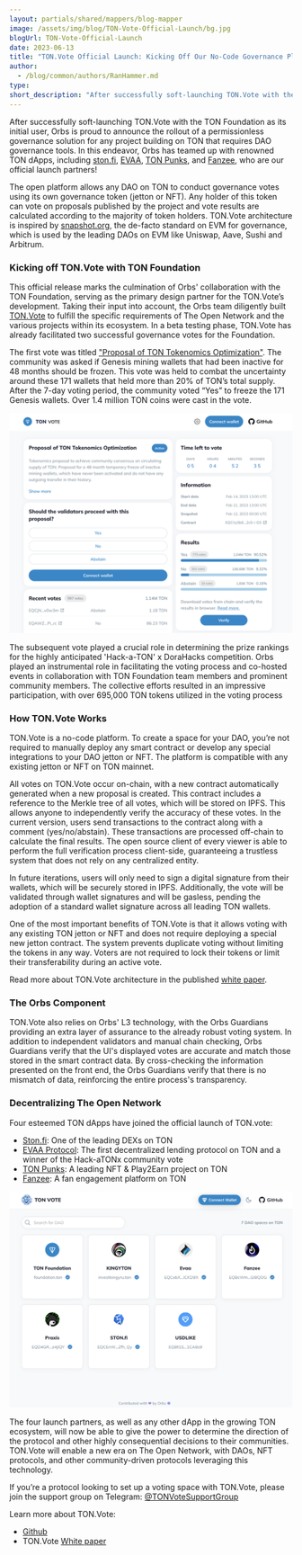 ```yaml
---
layout: partials/shared/mappers/blog-mapper
image: /assets/img/blog/TON-Vote-Official-Launch/bg.jpg
blogUrl: TON-Vote-Official-Launch
date: 2023-06-13
title: "TON.Vote Official Launch: Kicking Off Our No-Code Governance Platform With 4 Cutting-Edge Partners"
author:
  - /blog/common/authors/RanHammer.md
type:
short_description: "After successfully soft-launching TON.Vote with the TON Foundation as its initial user, Orbs is proud to announce the rollout of a permissionless governance solution for any project building on TON that requires DAO governance tools. In this endeavor, Orbs has teamed up with renowned TON dApps, including ston.fi, EvAA, TON Punks, and Fanzee, who are our official launch partners!"
---
```


After successfully soft-launching TON.Vote with the TON Foundation as its initial user, Orbs is proud to announce the rollout of a permissionless governance solution for any project building on TON that requires DAO governance tools. In this endeavor, Orbs has teamed up with renowned TON dApps, including [ston.fi](https://ston.fi/), [EVAA](https://evaa.finance/), [TON Punks](https://tonpunks.org/), and [Fanzee](https://fanz.ee/), who are our official launch partners!

The open platform allows any DAO on TON to conduct governance votes using its own governance token (jetton or NFT). Any holder of this token can vote on proposals published by the project and vote results are calculated according to the majority of token holders. TON.Vote architecture is inspired by [snapshot.org](https://snapshot.org), the de-facto standard on EVM for governance, which is used by the leading DAOs on EVM like Uniswap, Aave, Sushi and Arbitrum. 

### Kicking off TON.Vote with TON Foundation

This official release marks the culmination of Orbs' collaboration with the TON Foundation, serving as the primary design partner for the TON.Vote’s development. Taking their input into account, the Orbs team diligently built [TON.Vote](https://ton.vote/) to fulfill the specific requirements of The Open Network and the various projects within its ecosystem. In a beta testing phase, TON.Vote has already facilitated two successful governance votes for the Foundation.

The first vote was titled ["Proposal of TON Tokenomics Optimization"](https://t.me/toncoin/760). The community was asked if Genesis mining wallets that had been inactive for 48 months should be frozen. This vote was held to combat the uncertainty around these 171 wallets that held more than 20% of TON’s total supply. After the 7-day voting period, the community voted “Yes” to freeze the 171 Genesis wallets. Over 1.4 million TON coins were cast in the vote.

![Screenshot1](/assets/img/blog/TON-Vote-Official-Launch/image1.png)


The subsequent vote played a crucial role in determining the prize rankings for the highly anticipated 'Hack-a-TON' x DoraHacks competition. Orbs played an instrumental role in facilitating the voting process and co-hosted events in collaboration with TON Foundation team members and prominent community members. The collective efforts resulted in an impressive participation, with over 695,000 TON tokens utilized in the voting process

### How TON.Vote Works

TON.Vote is a no-code platform. To create a space for your DAO, you’re not required to manually deploy any smart contract or develop any special integrations to your DAO jetton or NFT. The platform is compatible with any existing jetton or NFT on TON mainnet.

All votes on TON.Vote occur on-chain, with a new contract automatically generated when a new proposal is created. This contract includes a reference to the Merkle tree of all votes, which will be stored on IPFS. This allows anyone to independently verify the accuracy of these votes. In the current version, users send transactions to the contract along with a comment (yes/no/abstain). These transactions are processed off-chain to calculate the final results. The open source client of every viewer is able to perform the full verification process client-side, guaranteeing a trustless system that does not rely on any centralized entity.

In future iterations, users will only need to sign a digital signature from their wallets, which will be securely stored in IPFS. Additionally, the vote will be validated through wallet signatures and will be gasless, pending the adoption of a standard wallet signature across all leading TON wallets.

One of the most important benefits of TON.Vote is that it allows voting with any existing TON jetton or NFT and does not require deploying a special new jetton contract. The system prevents duplicate voting without limiting the tokens in any way. Voters are not required to lock their tokens or limit their transferability during an active vote.

Read more about TON.Vote architecture in the published [white paper](https://www.orbs.com/white-papers/ton-vote/).

### The Orbs Component 

TON.Vote also relies on Orbs' L3 technology, with the Orbs Guardians providing an extra layer of assurance to the already robust voting system. In addition to independent validators and manual chain checking, Orbs Guardians verify that the UI's displayed votes are accurate and match those stored in the smart contract data. By cross-checking the information presented on the front end, the Orbs Guardians verify that there is no mismatch of data, reinforcing the entire process's transparency. 


### Decentralizing The Open Network

Four esteemed TON dApps have joined the official launch of TON.vote:
- [Ston.fi](https://ston.fi/): One of the leading DEXs on TON
- [EVAA Protocol](https://evaa.finance/): The first decentralized lending protocol on TON and a winner of the Hack-aTONx community vote
- [TON Punks](https://tonpunks.org/): A leading NFT & Play2Earn project on TON
- [Fanzee](https://fanz.ee/):  A fan engagement platform on TON

![Screenshot2](/assets/img/blog/TON-Vote-Official-Launch/image2.png)


The four launch partners, as well as any other dApp in the growing TON ecosystem, will now be able to give the power to determine the direction of the protocol and other highly consequential decisions to their communities. TON.Vote will enable a new era on The Open Network, with DAOs, NFT protocols, and other community-driven protocols leveraging this technology. 

If you’re a protocol looking to set up a voting space with TON.Vote, please join the support group on Telegram: [@TONVoteSupportGroup](https://t.me/TONVoteSupportGroup)

Learn more about TON.Vote:

- [Github](https://github.com/orbs-network/dao-vote)
- TON.Vote [White paper](https://www.orbs.com/white-papers/ton-vote/)




